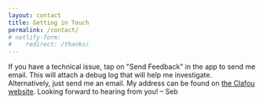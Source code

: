 ```yaml
---
layout: contact
title: Getting in Touch
permalink: /contact/
# netlify-form:
#    redirect: /thanks/
---
```


If you have a technical issue, tap on "Send Feedback" in the app to send me email. This will attach a debug log that will help me investigate. Alternatively, just send me an email. My address can be found on [the Clafou website](https://www.clafou.com/contact.html). Looking forward to hearing from you! – Seb
